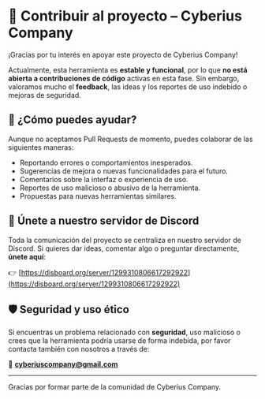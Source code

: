 # 🤝 Contribuir al proyecto – Cyberius Company

¡Gracias por tu interés en apoyar este proyecto de Cyberius Company!

Actualmente, esta herramienta es **estable y funcional**, por lo que **no está abierta a contribuciones de código** activas en esta fase. Sin embargo, valoramos mucho el **feedback**, las ideas y los reportes de uso indebido o mejoras de seguridad.

## 🧠 ¿Cómo puedes ayudar?

Aunque no aceptamos Pull Requests de momento, puedes colaborar de las siguientes maneras:

- Reportando errores o comportamientos inesperados.
- Sugerencias de mejora o nuevas funcionalidades para el futuro.
- Comentarios sobre la interfaz o experiencia de uso.
- Reportes de uso malicioso o abusivo de la herramienta.
- Propuestas para nuevas herramientas similares.

## 💬 Únete a nuestro servidor de Discord

Toda la comunicación del proyecto se centraliza en nuestro servidor de Discord. Si quieres dar ideas, comentar algo o preguntar directamente, **únete aquí**:

👉 [https://disboard.org/server/1299310806617292922](https://disboard.org/server/1299310806617292922)

## 🛡️ Seguridad y uso ético

Si encuentras un problema relacionado con **seguridad**, uso malicioso o crees que la herramienta podría usarse de forma indebida, por favor contacta también con nosotros a través de:

📩 **cyberiuscompany@gmail.com**

---

Gracias por formar parte de la comunidad de Cyberius Company.
